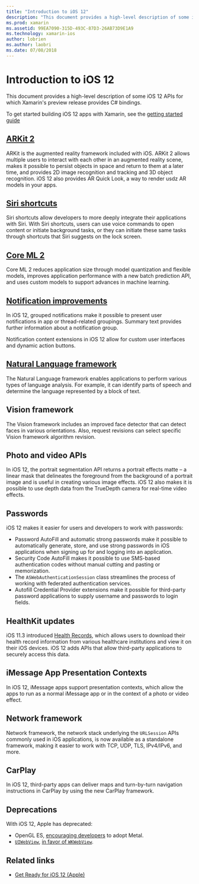 ```yaml
---
title: "Introduction to iOS 12"
description: "This document provides a high-level description of some iOS 12 APIs for which Xamarin's preview release provides C# bindings."
ms.prod: xamarin
ms.assetid: 99EA7090-315D-493C-87D3-26AB73D9E1A9
ms.technology: xamarin-ios
author: lobrien
ms.author: laobri
ms.date: 07/08/2018
---
```

# Introduction to iOS 12

This document provides a high-level description of some iOS 12 APIs for
which Xamarin's preview release provides C# bindings.

To get started building iOS 12 apps with Xamarin, see the [getting started guide](get-started.md)

## [ARKit 2](arkit2.md)

ARKit is the augmented reality framework included with iOS. ARKit 2 allows
multiple users to interact with each other in an augmented reality scene,
makes it possible to persist objects in space and return to them at a
later time, and provides 2D image recognition and tracking and 3D
object recognition. iOS 12 also provides AR Quick Look, a way to render
usdz AR models in your apps.

## [Siri shortcuts](siri-shortcuts.md)

Siri shortcuts allow developers to more deeply integrate their
applications with Siri. With Siri shortcuts, users can use voice commands
to open content or initiate background tasks, or they can initiate
these same tasks through shortcuts that Siri suggests on the lock
screen.

## [Core ML 2](coreml.md)

Core ML 2 reduces application size through model quantization and flexible
models, improves application performance with a new batch prediction API,
and uses custom models to support advances in machine learning.

## [Notification improvements](notifications/index.md)

In iOS 12, grouped notifications make it possible to present user
notifications in app or thread-related groupings. Summary text provides
further information about a notification group.

Notification content extensions in iOS 12 allow for custom user
interfaces and dynamic action buttons.

## [Natural Language framework](natural-language.md)

The Natural Language framework enables applications to perform various
types of language analysis. For example, it can identify parts of speech
and determine the language represented by a block of text.

## Vision framework

The Vision framework includes an improved face detector that can detect
faces in various orientations. Also, request revisions can select
specific Vision framework algorithm revision.

## Photo and video APIs

In iOS 12, the portrait segmentation API returns a portrait effects
matte – a linear mask that delineates the foreground from the background
of a portrait image and is useful in creating various image effects. iOS 12
also makes it is possible to use depth data from the TrueDepth camera for
real-time video effects.

## Passwords

iOS 12 makes it easier for users and developers to work with passwords:

- Password AutoFill and automatic strong passwords make it possible to
automatically generate, store, and use strong passwords in iOS
applications when signing up for and logging into an application.
- Security Code AutoFill makes it possible to use SMS-based authentication
codes without manual cutting and pasting or memorization. 
- The `ASWebAuthenticationSession` class streamlines the process of working
with federated authentication services. 
- Autofill Credential Provider extensions make it possible for third-party
password applications to supply username and passwords to login fields.

## HealthKit updates

iOS 11.3 introduced [Health Records](https://www.apple.com/healthcare/health-records/),
which allows users to download their health record information from
various healthcare institutions and view it on their iOS devices. iOS 12
adds APIs that allow third-party applications to securely access this data.

## iMessage App Presentation Contexts

In iOS 12, iMessage apps support presentation contexts, which allow the
apps to run as a normal iMessage app or in the context of a photo or
video effect.

## Network framework

Network framework, the network stack underlying the `URLSession` APIs commonly
used in iOS applications, is now available as a standalone framework,
making it easier to work with TCP, UDP, TLS, IPv4/IPv6, and more.

## CarPlay

In iOS 12, third-party apps can deliver maps and turn-by-turn navigation
instructions in CarPlay by using the new CarPlay framework.

## Deprecations

With iOS 12, Apple has deprecated:

- OpenGL ES, [encouraging developers](https://developer.apple.com/ios/whats-new/)
to adopt Metal.
- [`UIWebView`](https://developer.xamarin.com/api/type/UIKit.UIWebView/),
[in favor of `WKWebView`](https://developer.apple.com/documentation/webkit/wkwebview?language=objc).

## Related links

- [Get Ready for iOS 12 (Apple)](https://developer.apple.com/ios/)

